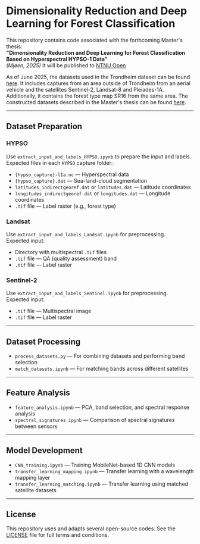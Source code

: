 # Dimensionality Reduction and Deep Learning for Forest Classification

This repository contains code associated with the forthcoming Master's thesis:  
**"Dimensionality Reduction and Deep Learning for Forest Classification Based on Hyperspectral HYPSO-1 Data"**  
*(Mjøen, 2025)*
It will be published to [NTNU Open](https://ntnuopen.ntnu.no/ntnu-xmlui/handle/11250/227492)

As of June 2025, the datasets used in the Trondheim dataset can be found [here](https://studntnu-my.sharepoint.com/personal/samuelbo_ntnu_no/_layouts/15/onedrive.aspx?id=%2Fpersonal%2Fsamuelbo%5Fntnu%5Fno%2FDocuments%2FS%26T%2DForest%2DData%2DAutumn%2D2024&T-Forest-Data-Autumn-2024=). It includes captures from an area outside of Trondheim from an aerial vehicle and the satellites Sentinel-2, Landsat-8 and Pleiades-1A. Additionally, it contains the forest type map SR16 from the same area. The constructed datasets described in the Master's thesis can be found [here](https://studntnu-my.sharepoint.com/:f:/g/personal/elismj_ntnu_no/EmT5lfMVyI5Dg74N_LUTVzUB6BUmS4VQM8y3B3CfxedtqA?e=klIN20). 

---

## Dataset Preparation

### HYPSO
Use `extract_input_and_labels_HYPSO.ipynb` to prepare the input and labels.  
Expected files in each `HYPSO` capture folder:
- `{hypso_capture}-l1a.nc` — Hyperspectral data
- `{hypso_capture}.dat` — Sea-land-cloud segmentation
- `latitudes_indirectgeoref.dat` or `latitudes.dat` — Latitude coordinates
- `longitudes_indirectgeoref.dat` or `longitudes.dat` — Longitude coordinates
- `.tif` file — Label raster (e.g., forest type)

### Landsat
Use `extract_input_and_labels_Landsat.ipynb` for preprocessing.  
Expected input:
- Directory with multispectral `.tif` files
- `.tif` file — QA (quality assessment) band
- `.tif` file — Label raster

### Sentinel-2
Use `extract_input_and_labels_Sentinel.ipynb` for preprocessing.  
Expected input:
- `.tif` file — Multispectral image
- `.tif` file — Label raster

---

## Dataset Processing

- `process_datasets.py` — For combining datasets and performing band selection  
- `match_datasets.ipynb` — For matching bands across different satellites

---

## Feature Analysis

- `feature_analysis.ipynb` — PCA, band selection, and spectral response analysis  
- `spectral_signatures.ipynb` — Comparison of spectral signatures between sensors

---

## Model Development

- `CNN_training.ipynb` — Training MobileNet-based 1D CNN models  
- `transfer_learning_mapping.ipynb` — Transfer learning with a wavelength mapping layer  
- `transfer_learning_matching.ipynb` — Transfer learning using matched satellite datasets

---

## License

This repository uses and adapts several open-source codes. See the [LICENSE](LICENSE) file for full terms and conditions.